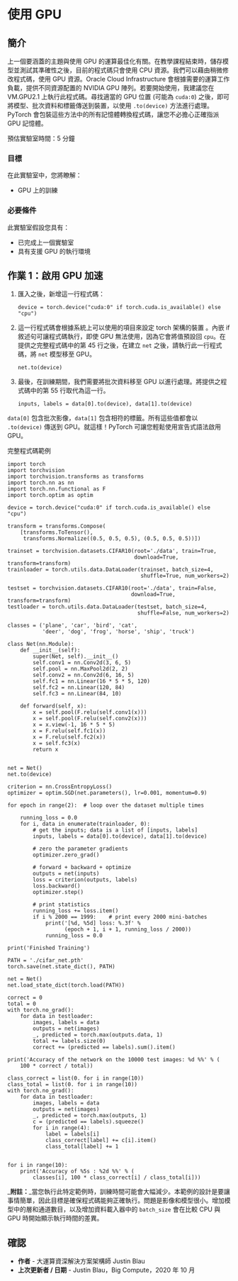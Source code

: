 # 使用 GPU

## 簡介

上一個要涵蓋的主題與使用 GPU 的運算最佳化有關。在教學課程結束時，儲存模型並測試其準確性之後，目前的程式碼只會使用 CPU 資源。我們可以藉由稍微修改程式碼，使用 GPU 資源。Oracle Cloud Infrastructure 會根據需要的運算工作負載，提供不同資源配置的 NVIDIA GPU 陣列。若要開始使用，我建議您在 VM.GPU2.1 上執行此程式碼。尋找適當的 GPU 位置 (可能為 `cuda:0`) 之後，即可將模型、批次資料和標籤傳送到裝置，以使用 `.to(device)` 方法進行處理。PyTorch 會包裝這些方法中的所有記憶體轉換程式碼，讓您不必擔心正確指派 GPU 記憶體。

預估實驗室時間：5 分鐘

### 目標

在此實驗室中，您將瞭解：

*   GPU 上的訓練

### 必要條件

此實驗室假設您具有：

*   已完成上一個實驗室
*   具有支援 GPU 的執行環境

## 作業 1：啟用 GPU 加速

1.  匯入之後，新增這一行程式碼：
    
        device = torch.device("cuda:0" if torch.cuda.is_available() else "cpu")
        
2.  這一行程式碼會根據系統上可以使用的項目來設定 torch 架構的裝置 。內嵌 if 敘述句可讓程式碼執行，即使 GPU 無法使用，因為它會將值預設回 `cpu`。在提供之完整程式碼中的第 45 行之後，在建立 `net` 之後，請執行此一行程式碼，將 `net` 模型移至 GPU。
    
        net.to(device)
        
3.  最後，在訓練期間，我們需要將批次資料移至 GPU 以進行處理。將提供之程式碼中的第 55 行取代為這一行。
    
        inputs, labels = data[0].to(device), data[1].to(device)
        

`data[0]` 包含批次影像，`data[1]` 包含相符的標籤。所有這些值都會以 `.to(device)` 傳送到 GPU。就這樣！PyTorch 可讓您輕鬆使用宣告式語法啟用 GPU。

完整程式碼範例

    import torch
    import torchvision
    import torchvision.transforms as transforms
    import torch.nn as nn
    import torch.nn.functional as F
    import torch.optim as optim
    
    device = torch.device("cuda:0" if torch.cuda.is_available() else "cpu")
    
    transform = transforms.Compose(
        [transforms.ToTensor(),
         transforms.Normalize((0.5, 0.5, 0.5), (0.5, 0.5, 0.5))])
    
    trainset = torchvision.datasets.CIFAR10(root='./data', train=True,
                                            download=True, transform=transform)
    trainloader = torch.utils.data.DataLoader(trainset, batch_size=4,
                                              shuffle=True, num_workers=2)
    
    testset = torchvision.datasets.CIFAR10(root='./data', train=False,
                                           download=True, transform=transform)
    testloader = torch.utils.data.DataLoader(testset, batch_size=4,
                                             shuffle=False, num_workers=2)
    
    classes = ('plane', 'car', 'bird', 'cat',
               'deer', 'dog', 'frog', 'horse', 'ship', 'truck')
    
    class Net(nn.Module):
        def __init__(self):
            super(Net, self).__init__()
            self.conv1 = nn.Conv2d(3, 6, 5)
            self.pool = nn.MaxPool2d(2, 2)
            self.conv2 = nn.Conv2d(6, 16, 5)
            self.fc1 = nn.Linear(16 * 5 * 5, 120)
            self.fc2 = nn.Linear(120, 84)
            self.fc3 = nn.Linear(84, 10)
    
        def forward(self, x):
            x = self.pool(F.relu(self.conv1(x)))
            x = self.pool(F.relu(self.conv2(x)))
            x = x.view(-1, 16 * 5 * 5)
            x = F.relu(self.fc1(x))
            x = F.relu(self.fc2(x))
            x = self.fc3(x)
            return x
    
    
    net = Net()
    net.to(device)
    
    criterion = nn.CrossEntropyLoss()
    optimizer = optim.SGD(net.parameters(), lr=0.001, momentum=0.9)
    
    for epoch in range(2):  # loop over the dataset multiple times
    
        running_loss = 0.0
        for i, data in enumerate(trainloader, 0):
            # get the inputs; data is a list of [inputs, labels]
            inputs, labels = data[0].to(device), data[1].to(device)
    
            # zero the parameter gradients
            optimizer.zero_grad()
    
            # forward + backward + optimize
            outputs = net(inputs)
            loss = criterion(outputs, labels)
            loss.backward()
            optimizer.step()
    
            # print statistics
            running_loss += loss.item()
            if i % 2000 == 1999:    # print every 2000 mini-batches
                print('[%d, %5d] loss: %.3f' %
                      (epoch + 1, i + 1, running_loss / 2000))
                running_loss = 0.0
    
    print('Finished Training')
    
    PATH = './cifar_net.pth'
    torch.save(net.state_dict(), PATH)
    
    net = Net()
    net.load_state_dict(torch.load(PATH))
    
    correct = 0
    total = 0
    with torch.no_grad():
        for data in testloader:
            images, labels = data
            outputs = net(images)
            _, predicted = torch.max(outputs.data, 1)
            total += labels.size(0)
            correct += (predicted == labels).sum().item()
    
    print('Accuracy of the network on the 10000 test images: %d %%' % (
        100 * correct / total))
    
    class_correct = list(0. for i in range(10))
    class_total = list(0. for i in range(10))
    with torch.no_grad():
        for data in testloader:
            images, labels = data
            outputs = net(images)
            _, predicted = torch.max(outputs, 1)
            c = (predicted == labels).squeeze()
            for i in range(4):
                label = labels[i]
                class_correct[label] += c[i].item()
                class_total[label] += 1
    
    
    for i in range(10):
        print('Accuracy of %5s : %2d %%' % (
            classes[i], 100 * class_correct[i] / class_total[i]))
    

_**附註：**_當您執行此特定範例時，訓練時間可能會大幅減少。本範例的設計是要讓事情簡單，因此目標是確保程式碼能夠正確執行。問題是影像和模型很小。增加模型中的層和通道數目，以及增加資料載入器中的 `batch_size` 會在比較 CPU 與 GPU 時開始顯示執行時間的差異。

## 確認

*   **作者** - 大運算資深解決方案架構師 Justin Blau
*   **上次更新者 / 日期** - Justin Blau，Big Compute，2020 年 10 月